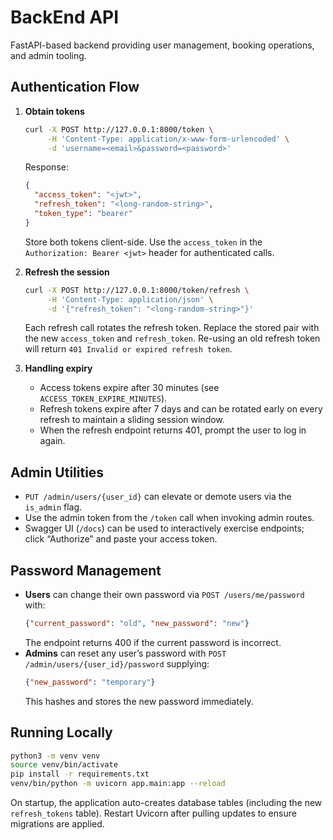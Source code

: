 # BackEnd API

FastAPI-based backend providing user management, booking operations, and admin tooling.

## Authentication Flow

1. **Obtain tokens**
   ```bash
   curl -X POST http://127.0.0.1:8000/token \
        -H 'Content-Type: application/x-www-form-urlencoded' \
        -d 'username=<email>&password=<password>'
   ```
   Response:
   ```json
   {
     "access_token": "<jwt>",
     "refresh_token": "<long-random-string>",
     "token_type": "bearer"
   }
   ```
   Store both tokens client-side. Use the `access_token` in the `Authorization: Bearer <jwt>` header for authenticated calls.

2. **Refresh the session**
   ```bash
   curl -X POST http://127.0.0.1:8000/token/refresh \
        -H 'Content-Type: application/json' \
        -d '{"refresh_token": "<long-random-string>"}'
   ```
   Each refresh call rotates the refresh token. Replace the stored pair with the new `access_token` and `refresh_token`. Re-using an old refresh token will return `401 Invalid or expired refresh token`.

3. **Handling expiry**
   - Access tokens expire after 30 minutes (see `ACCESS_TOKEN_EXPIRE_MINUTES`).
   - Refresh tokens expire after 7 days and can be rotated early on every refresh to maintain a sliding session window.
   - When the refresh endpoint returns 401, prompt the user to log in again.

## Admin Utilities

- `PUT /admin/users/{user_id}` can elevate or demote users via the `is_admin` flag.
- Use the admin token from the `/token` call when invoking admin routes.
- Swagger UI (`/docs`) can be used to interactively exercise endpoints; click “Authorize” and paste your access token.

## Password Management

- **Users** can change their own password via `POST /users/me/password` with:
  ```json
  {"current_password": "old", "new_password": "new"}
  ```
  The endpoint returns 400 if the current password is incorrect.
- **Admins** can reset any user’s password with `POST /admin/users/{user_id}/password` supplying:
  ```json
  {"new_password": "temporary"}
  ```
  This hashes and stores the new password immediately.

## Running Locally

```bash
python3 -m venv venv
source venv/bin/activate
pip install -r requirements.txt
venv/bin/python -m uvicorn app.main:app --reload
```

On startup, the application auto-creates database tables (including the new `refresh_tokens` table). Restart Uvicorn after pulling updates to ensure migrations are applied.
